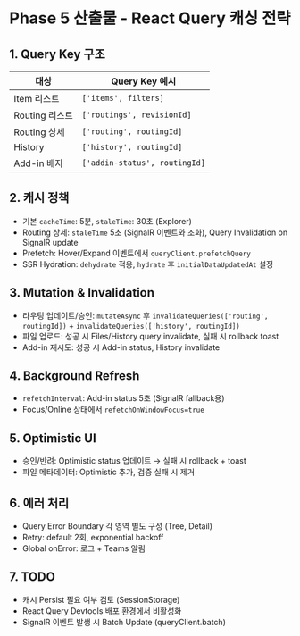 # Phase 5 산출물 - React Query 캐싱 전략

## 1. Query Key 구조
| 대상 | Query Key 예시 |
|---|---|
| Item 리스트 | `['items', filters]` |
| Routing 리스트 | `['routings', revisionId]` |
| Routing 상세 | `['routing', routingId]` |
| History | `['history', routingId]` |
| Add-in 배지 | `['addin-status', routingId]` |

## 2. 캐시 정책
- 기본 `cacheTime`: 5분, `staleTime`: 30초 (Explorer)
- Routing 상세: `staleTime` 5초 (SignalR 이벤트와 조화), Query Invalidation on SignalR update
- Prefetch: Hover/Expand 이벤트에서 `queryClient.prefetchQuery`
- SSR Hydration: `dehydrate` 적용, `hydrate` 후 `initialDataUpdatedAt` 설정

## 3. Mutation & Invalidation
- 라우팅 업데이트/승인: `mutateAsync` 후 `invalidateQueries(['routing', routingId])` + `invalidateQueries(['history', routingId])`
- 파일 업로드: 성공 시 Files/History query invalidate, 실패 시 rollback toast
- Add-in 재시도: 성공 시 Add-in status, History invalidate

## 4. Background Refresh
- `refetchInterval`: Add-in status 5초 (SignalR fallback용)
- Focus/Online 상태에서 `refetchOnWindowFocus=true`

## 5. Optimistic UI
- 승인/반려: Optimistic status 업데이트 → 실패 시 rollback + toast
- 파일 메타데이터: Optimistic 추가, 검증 실패 시 제거

## 6. 에러 처리
- Query Error Boundary 각 영역 별도 구성 (Tree, Detail)
- Retry: default 2회, exponential backoff
- Global onError: 로그 + Teams 알림

## 7. TODO
- 캐시 Persist 필요 여부 검토 (SessionStorage)
- React Query Devtools 배포 환경에서 비활성화
- SignalR 이벤트 발생 시 Batch Update (queryClient.batch)

